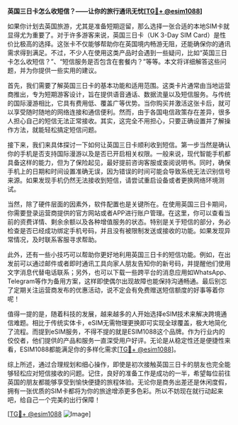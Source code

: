 **英国三日卡怎么收短信？——让你的旅行通讯无忧[[TG💪+ @esim1088](https://t.me/s/esim1088)]**

如果你计划去英国旅游，尤其是准备短期逗留，那么选择一张合适的本地SIM卡就显得尤为重要了。对于许多游客来说，英国三日卡（UK 3-Day SIM Card）是性价比极高的选择。这张卡不仅能够帮助你在英国境内畅游无阻，还能确保你的通讯需求得到满足。不过，不少人在使用这类产品时会遇到一些疑问，比如“英国三日卡怎么收短信？”、“短信服务是否包含在套餐内？”等等。本文将详细解答这些问题，并为你提供一些实用的建议。

首先，我们需要了解英国三日卡的基本功能和适用范围。这类卡片通常由当地运营商推出，专为短期游客设计，旨在提供语音通话、数据流量以及短信服务。与传统的国际漫游相比，它具有费用低、覆盖广等优势。当你购买并激活这张卡后，就可以享受随时随地的网络连接和通信便利。然而，由于各国电信政策存在差异，很多人担心自己的短信无法正常接收。其实，这完全不用担心，只要正确设置并了解操作方法，就能轻松搞定短信问题。

接下来，我们来具体探讨一下如何让英国三日卡顺利收到短信。第一步当然是确认你的手机是否支持国际漫游以及是否已开启相关权限。一般来说，现代智能手机都具备这样的能力，但为了保险起见，最好提前咨询客服或查阅说明书。同时，确保手机上的日期和时间设置准确无误，因为错误的时间可能会导致系统无法识别信号来源。如果发现手机仍然无法接收到短信，请尝试重启设备或者更换网络环境测试。

当然，除了硬件层面的因素外，软件配置也是关键所在。在使用英国三日卡期间，你需要登录运营商提供的官方网站或者APP进行账户管理。在这里，你可以查看当前的资费详情、剩余余额以及各种增值服务的状态。特别是关于短信的部分，务必检查是否已经成功绑定手机号码，并且没有被限制发送或接收的功能。如果发现异常情况，及时联系客服寻求帮助。

此外，还有一些小技巧可以帮助你更好地利用英国三日卡的短信功能。例如，在出发前可以通过邮件或者即时通讯工具向家人朋友告知你的新号码，并提醒他们使用文字消息代替电话联系；另外，也可以下载一些跨平台的消息应用如WhatsApp、Telegram等作为备用方案，这样即使偶尔出现故障也能保持沟通畅通。最后别忘了定期关注运营商发布的优惠活动，说不定会有免费赠送短信额度的好事等着你呢！

值得一提的是，随着科技的发展，越来越多的人开始选择eSIM技术来解决跨境通信难题。相比于传统实体卡，eSIM无需物理更换即可实现全球覆盖，极大地简化了流程。而提到eSIM服务，不得不提的就是ESIM1088这个品牌。作为行业内的佼佼者，他们提供的产品和服务一直深受用户好评。无论是从稳定性还是便捷性来看，ESIM1088都能满足你的多样化需求[[TG💪+ @esim1088](https://t.me/s/esim1088)]。

综上所述，通过合理规划和细心操作，即使是初次接触英国三日卡的朋友也完全能够轻松应对短信接收的问题。记住，良好的准备工作是成功的一半，希望每位前往英国的朋友都能够享受到愉快便捷的旅程体验。无论你是商务出差还是休闲度假，拥有一张优质的SIM卡都将为你的旅途增添更多色彩。所以不妨现在就行动起来吧，给自己一个完美的出行保障！

[[TG💪+ @esim1088](https://t.me/s/esim1088) ![Image](https://i.postimg.cc/4NQfJmqS/Snipaste-2025-05-13-00-14-12.png)]